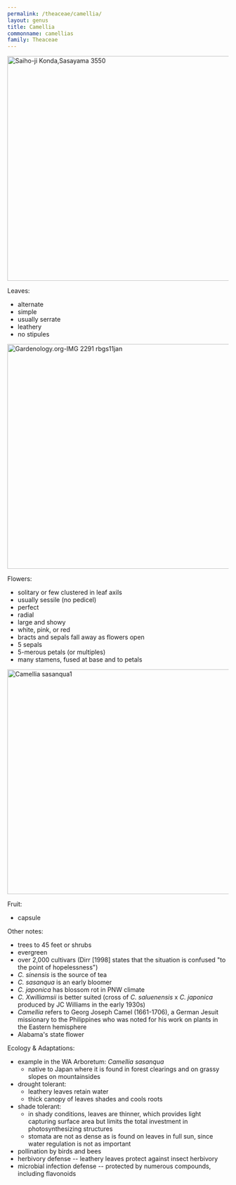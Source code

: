 ```yaml
---
permalink: /theaceae/camellia/
layout: genus
title: Camellia
commonname: camellias
family: Theaceae
---
```


<a title="अन्तकरण / CC BY-SA (https://creativecommons.org/licenses/by-sa/3.0)" href="https://commons.wikimedia.org/wiki/File:Saiho-ji_Konda,Sasayama_3550.jpg"><img width="512" alt="Saiho-ji Konda,Sasayama 3550" src="https://upload.wikimedia.org/wikipedia/commons/thumb/3/3c/Saiho-ji_Konda%2CSasayama_3550.jpg/512px-Saiho-ji_Konda%2CSasayama_3550.jpg"></a>

Leaves:
  - alternate
  - simple
  - usually serrate
  - leathery
  - no stipules

<a title="Raffi Kojian / CC BY-SA (https://creativecommons.org/licenses/by-sa/3.0)" href="https://commons.wikimedia.org/wiki/File:Gardenology.org-IMG_2291_rbgs11jan.jpg"><img width="512" alt="Gardenology.org-IMG 2291 rbgs11jan" src="https://upload.wikimedia.org/wikipedia/commons/thumb/7/7a/Gardenology.org-IMG_2291_rbgs11jan.jpg/512px-Gardenology.org-IMG_2291_rbgs11jan.jpg"></a>

Flowers:
  - solitary or few clustered in leaf axils
  - usually sessile (no pedicel)
  - perfect
  - radial
  - large and showy
  - white, pink, or red
  - bracts and sepals fall away as flowers open
  - 5 sepals
  - 5-merous petals (or multiples)
  - many stamens, fused at base and to petals

<a title="KENPEI / CC BY-SA (http://creativecommons.org/licenses/by-sa/3.0/)" href="https://commons.wikimedia.org/wiki/File:Camellia_sasanqua1.jpg"><img width="512" alt="Camellia sasanqua1" src="https://upload.wikimedia.org/wikipedia/commons/thumb/1/12/Camellia_sasanqua1.jpg/512px-Camellia_sasanqua1.jpg"></a>

Fruit:
  - capsule

Other notes:
  - trees to 45 feet or shrubs
  - evergreen
  - over 2,000 cultivars (Dirr [1998] states that the situation is confused "to the point of hopelessness")
  - *C. sinensis* is the source of tea
  - *C. sasanqua* is an early bloomer
  - *C. japonica* has blossom rot in PNW climate
  - *C. Xwilliamsii* is better suited (cross of *C. saluenensis* x *C. japonica* produced by JC Williams in the early 1930s)
  - *Camellia* refers to Georg Joseph Camel (1661-1706), a German Jesuit missionary to the Philippines who was noted for his work on plants in the Eastern hemisphere
  - Alabama's state flower

Ecology & Adaptations:
  - example in the WA Arboretum: *Camellia sasanqua*
    - native to Japan where it is found in forest clearings and on grassy slopes on mountainsides
  - drought tolerant:
    - leathery leaves retain water
    - thick canopy of leaves shades and cools roots
  - shade tolerant:
    - in shady conditions, leaves are thinner, which provides light capturing surface area but limits the total investment in photosynthesizing structures
    - stomata are not as dense as is found on leaves in full sun, since water regulation is not as important
  - pollination by birds and bees
  - herbivory defense -- leathery leaves protect against insect herbivory
  - microbial infection defense -- protected by numerous compounds, including flavonoids
